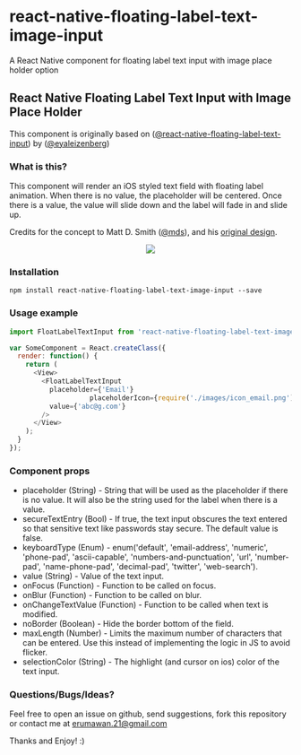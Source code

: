 # react-native-floating-label-text-image-input
A React Native component for floating label text input with image place holder option

## React Native Floating Label Text Input with Image Place Holder
This component is originally based on ([@react-native-floating-label-text-input](https://github.com/eyaleizenberg/react-native-floating-label-text-input))
by ([@eyaleizenberg](https://github.com/eyaleizenberg))

### What is this?
This component will render an iOS styled text field with floating label animation. When there is no value, the placeholder will be centered. Once there is a value, the value will slide down and the label will fade in and slide up.

Credits for the concept to Matt D. Smith ([@mds](http://www.twitter.com/mds)), and his [original design](http://dribbble.com/shots/1254439--GIF-Mobile-Form-Interaction?list=users).

<p align="center">
    <img src ="https://github.com/erumawan/UIUXSample1/blob/master/ScreenShots/Demo.gif" />
</p>

### Installation
```npm install react-native-floating-label-text-image-input --save```

### Usage example

```javascript
import FloatLabelTextInput from 'react-native-floating-label-text-image-input';

var SomeComponent = React.createClass({
  render: function() {
    return (
      <View>
        <FloatLabelTextInput
          placeholder={'Email'}
					placeholderIcon={require('./images/icon_email.png')}
          value={'abc@g.com'}
        />
      </View>
    );
  }
});
```

### Component props
- placeholder (String) - String that will be used as the placeholder if there is no value. It will also be the string used for the label when there is a value.
- secureTextEntry (Bool) - If true, the text input obscures the text entered so that sensitive text like passwords stay secure. The default value is false.
- keyboardType (Enum) - enum('default', 'email-address', 'numeric', 'phone-pad', 'ascii-capable', 'numbers-and-punctuation', 'url', 'number-pad', 'name-phone-pad', 'decimal-pad', 'twitter', 'web-search').
- value (String) - Value of the text input.
- onFocus (Function) - Function to be called on focus.
- onBlur (Function) - Function to be called on blur.
- onChangeTextValue (Function) - Function to be called when text is modified.
- noBorder (Boolean) - Hide the border bottom of the field.
- maxLength (Number) - Limits the maximum number of characters that can be entered. Use this instead of implementing the logic in JS to avoid flicker.
- selectionColor (String) - The highlight (and cursor on ios) color of the text input.

### Questions/Bugs/Ideas?
Feel free to open an issue on github, send suggestions, fork this repository or contact me at
erumawan.21@gmail.com


Thanks and Enjoy! :)
